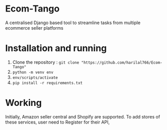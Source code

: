 # Ecom-Tango
A centralised Django based tool to streamline tasks from multiple ecommerce seller platforms

# Installation and running
1. Clone the repository : `git clone "https://github.com/harilal766/Ecom-Tango"`
2. `python -m venv env`
3. `env/scripts/activate`
4. `pip install -r requirements.txt`

# Working
Initially, Amazon seller central and Shopify are supported.
To add stores of these services, user need to Register for their API, 